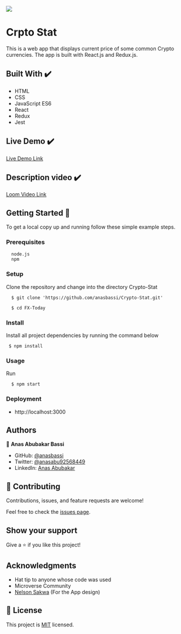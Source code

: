 ![](https://img.shields.io/badge/Microverse-blueviolet)

# Crpto Stat

This is a web app that displays current price of some common Crypto currencies. The app is built with React.js and Redux.js.

## Built With ✔️

- HTML
- CSS
- JavaScript ES6
- React
- Redux
- Jest

## Live Demo ✔️

[Live Demo Link]( https://anasbassi.github.io/Crypto-Stat/)

## Description video ✔️

[Loom Video Link]()


## Getting Started 🙌

To get a local copy up and running follow these simple example steps.

### Prerequisites
```
  node.js
  npm

```
### Setup
Clone the repository and change into the  directory Crypto-Stat

``` 
  $ git clone 'https://github.com/anasbassi/Crypto-Stat.git'

  $ cd FX-Today

```

### Install
Install all project dependencies by running the command below
 
``` 
 $ npm install
```
### Usage

Run
```
  $ npm start
```

### Deployment
- http://localhost:3000


## Authors

👤 **Anas Abubakar Bassi**

- GitHub: [@anasbassi](https://github.com/anasbassi)
- Twitter: [@anasabu92568449](https://twitter.com/anasabu92568449)
- LinkedIn: [Anas Abubakar](https://linkedin.com/in/anas-abubakar-7b352722b)

## 🤝 Contributing

Contributions, issues, and feature requests are welcome!

Feel free to check the [issues page](https://github.com/anasbassi/Crypto-Stat/issues).

## Show your support

Give a ⭐️ if you like this project!

## Acknowledgments

- Hat tip to anyone whose code was used
- Microverse Community
- [Nelson Sakwa](https://www.behance.net/sakwadesignstudio) (For the App design)

## 📝 License

This project is [MIT](./MIT.md) licensed.
